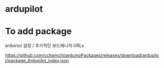 # ardupilot

# To add package

arduino/ 설정 / 추가적인 보드매니저 URLs  

https://github.com/cchamchi/arduinoPackages/releases/download/ardupilot/package_Ardupilot_index.json